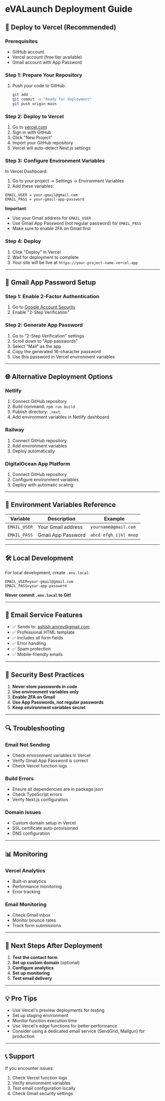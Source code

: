 # eVALaunch Deployment Guide

## 🚀 Deploy to Vercel (Recommended)

### Prerequisites
- GitHub account
- Vercel account (free tier available)
- Gmail account with App Password

### Step 1: Prepare Your Repository
1. Push your code to GitHub:
   ```bash
   git add .
   git commit -m "Ready for deployment"
   git push origin main
   ```

### Step 2: Deploy to Vercel
1. Go to [vercel.com](https://vercel.com)
2. Sign in with GitHub
3. Click "New Project"
4. Import your GitHub repository
5. Vercel will auto-detect Next.js settings

### Step 3: Configure Environment Variables
In Vercel Dashboard:
1. Go to your project → Settings → Environment Variables
2. Add these variables:

```
EMAIL_USER = your-gmail@gmail.com
EMAIL_PASS = your-gmail-app-password
```

**Important**: 
- Use your Gmail address for `EMAIL_USER`
- Use Gmail App Password (not regular password) for `EMAIL_PASS`
- Make sure to enable 2FA on Gmail first

### Step 4: Deploy
1. Click "Deploy" in Vercel
2. Wait for deployment to complete
3. Your site will be live at `https://your-project-name.vercel.app`

---

## 🔐 Gmail App Password Setup

### Step 1: Enable 2-Factor Authentication
1. Go to [Google Account Security](https://myaccount.google.com/security)
2. Enable "2-Step Verification"

### Step 2: Generate App Password
1. Go to "2-Step Verification" settings
2. Scroll down to "App passwords"
3. Select "Mail" as the app
4. Copy the generated 16-character password
5. Use this password in Vercel environment variables

---

## 🌐 Alternative Deployment Options

### Netlify
1. Connect GitHub repository
2. Build command: `npm run build`
3. Publish directory: `.next`
4. Add environment variables in Netlify dashboard

### Railway
1. Connect GitHub repository
2. Add environment variables
3. Deploy automatically

### DigitalOcean App Platform
1. Connect GitHub repository
2. Configure environment variables
3. Deploy with automatic scaling

---

## 🔧 Environment Variables Reference

| Variable | Description | Example |
|----------|-------------|---------|
| `EMAIL_USER` | Your Gmail address | `yourname@gmail.com` |
| `EMAIL_PASS` | Gmail App Password | `abcd efgh ijkl mnop` |

---

## 🛠️ Local Development

For local development, create `.env.local`:
```env
EMAIL_USER=your-gmail@gmail.com
EMAIL_PASS=your-app-password
```

**Never commit `.env.local` to Git!**

---

## 📧 Email Service Features

- ✅ Sends to: ashish.amrev@gmail.com
- ✅ Professional HTML template
- ✅ Includes all form fields
- ✅ Error handling
- ✅ Spam protection
- ✅ Mobile-friendly emails

---

## 🚨 Security Best Practices

1. **Never store passwords in code**
2. **Use environment variables only**
3. **Enable 2FA on Gmail**
4. **Use App Passwords, not regular passwords**
5. **Keep environment variables secret**

---

## 🔍 Troubleshooting

### Email Not Sending
- Check environment variables in Vercel
- Verify Gmail App Password is correct
- Check Vercel function logs

### Build Errors
- Ensure all dependencies are in package.json
- Check TypeScript errors
- Verify Next.js configuration

### Domain Issues
- Custom domain setup in Vercel
- SSL certificate auto-provisioned
- DNS configuration

---

## 📊 Monitoring

### Vercel Analytics
- Built-in analytics
- Performance monitoring
- Error tracking

### Email Monitoring
- Check Gmail inbox
- Monitor bounce rates
- Track form submissions

---

## 🎯 Next Steps After Deployment

1. **Test the contact form**
2. **Set up custom domain** (optional)
3. **Configure analytics**
4. **Set up monitoring**
5. **Test email delivery**

---

## 💡 Pro Tips

- Use Vercel's preview deployments for testing
- Set up staging environment
- Monitor function execution time
- Use Vercel's edge functions for better performance
- Consider using a dedicated email service (SendGrid, Mailgun) for production

---

## 📞 Support

If you encounter issues:
1. Check Vercel function logs
2. Verify environment variables
3. Test email configuration locally
4. Check Gmail security settings
